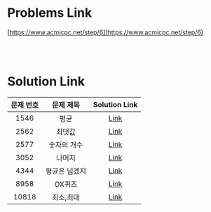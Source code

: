 # Problems Link

[https://www.acmicpc.net/step/6](https://www.acmicpc.net/step/6)

<br><br>

# Solution Link

| 문제 번호 |   문제 제목   |              Solution Link              |
| :-------: | :-----------: | :-------------------------------------: |
|   1546    |     평균      |     [Link](../Solutions/1546_평균)      |
|   2562    |    최댓값     |    [Link](../Solutions/2562_최댓값)     |
|   2577    |  숫자의 개수  |  [Link](../Solutions/2577_숫자의_개수)  |
|   3052    |    나머지     |    [Link](../Solutions/3052_나머지)     |
|   4344    | 평균은 넘겠지 | [Link](../Solutions/4344_평균은_넘겠지) |
|   8958    |    OX퀴즈     |    [Link](../Solutions/8958_OX퀴즈)     |
|   10818   |   최소,최대   |  [Link](../Solutions/10818_최소_최대)   |
